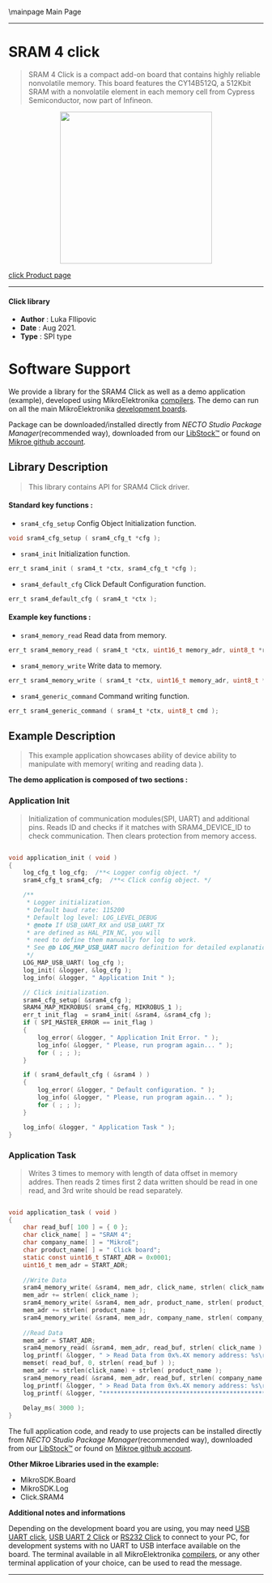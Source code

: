 \mainpage Main Page

---
# SRAM 4 click

> SRAM 4 Click is a compact add-on board that contains highly reliable nonvolatile memory. This board features the CY14B512Q, a 512Kbit SRAM with a nonvolatile element in each memory cell from Cypress Semiconductor, now part of Infineon.

<p align="center">
  <img src="https://download.mikroe.com/images/click_for_ide/sram_4_click.png" height=300px>
</p>

[click Product page](https://www.mikroe.com/sram-4-click)

---


#### Click library

- **Author**        : Luka FIlipovic
- **Date**          : Aug 2021.
- **Type**          : SPI type


# Software Support

We provide a library for the SRAM4 Click
as well as a demo application (example), developed using MikroElektronika
[compilers](https://www.mikroe.com/necto-studio).
The demo can run on all the main MikroElektronika [development boards](https://www.mikroe.com/development-boards).

Package can be downloaded/installed directly from *NECTO Studio Package Manager*(recommended way), downloaded from our [LibStock&trade;](https://libstock.mikroe.com) or found on [Mikroe github account](https://github.com/MikroElektronika/mikrosdk_click_v2/tree/master/clicks).

## Library Description

> This library contains API for SRAM4 Click driver.

#### Standard key functions :

- `sram4_cfg_setup` Config Object Initialization function.
```c
void sram4_cfg_setup ( sram4_cfg_t *cfg );
```

- `sram4_init` Initialization function.
```c
err_t sram4_init ( sram4_t *ctx, sram4_cfg_t *cfg );
```

- `sram4_default_cfg` Click Default Configuration function.
```c
err_t sram4_default_cfg ( sram4_t *ctx );
```

#### Example key functions :

- `sram4_memory_read` Read data from memory.
```c
err_t sram4_memory_read ( sram4_t *ctx, uint16_t memory_adr, uint8_t *read_data, uint8_t read_len );
```

- `sram4_memory_write` Write data to memory.
```c
err_t sram4_memory_write ( sram4_t *ctx, uint16_t memory_adr, uint8_t *write_data, uint8_t write_len );
```

- `sram4_generic_command` Command writing function.
```c
err_t sram4_generic_command ( sram4_t *ctx, uint8_t cmd );
```

## Example Description

> This example application showcases ability of device
ability to manipulate with memory( writing and reading data ).

**The demo application is composed of two sections :**

### Application Init

> Initialization of communication modules(SPI, UART) and additional 
pins. Reads ID and checks if it matches with SRAM4_DEVICE_ID to 
check communication. Then clears protection from memory access.

```c

void application_init ( void )
{
    log_cfg_t log_cfg;  /**< Logger config object. */
    sram4_cfg_t sram4_cfg;  /**< Click config object. */

    /** 
     * Logger initialization.
     * Default baud rate: 115200
     * Default log level: LOG_LEVEL_DEBUG
     * @note If USB_UART_RX and USB_UART_TX 
     * are defined as HAL_PIN_NC, you will 
     * need to define them manually for log to work. 
     * See @b LOG_MAP_USB_UART macro definition for detailed explanation.
     */
    LOG_MAP_USB_UART( log_cfg );
    log_init( &logger, &log_cfg );
    log_info( &logger, " Application Init " );

    // Click initialization.
    sram4_cfg_setup( &sram4_cfg );
    SRAM4_MAP_MIKROBUS( sram4_cfg, MIKROBUS_1 );
    err_t init_flag  = sram4_init( &sram4, &sram4_cfg );
    if ( SPI_MASTER_ERROR == init_flag )
    {
        log_error( &logger, " Application Init Error. " );
        log_info( &logger, " Please, run program again... " );
        for ( ; ; );
    }

    if ( sram4_default_cfg ( &sram4 ) )
    {
        log_error( &logger, " Default configuration. " );
        log_info( &logger, " Please, run program again... " );
        for ( ; ; );
    }

    log_info( &logger, " Application Task " );
}

```

### Application Task

> Writes 3 times to memory with length of data offset in memory addres.
Then reads 2 times first 2 data written should be read in one read,
and 3rd write should be read separately.

```c

void application_task ( void )
{
    char read_buf[ 100 ] = { 0 };
    char click_name[ ] = "SRAM 4";
    char company_name[ ] = "MikroE";
    char product_name[ ] = " Click board";
    static const uint16_t START_ADR = 0x0001;
    uint16_t mem_adr = START_ADR;
    
    //Write Data
    sram4_memory_write( &sram4, mem_adr, click_name, strlen( click_name ) );
    mem_adr += strlen( click_name );
    sram4_memory_write( &sram4, mem_adr, product_name, strlen( product_name ) );
    mem_adr += strlen( product_name );
    sram4_memory_write( &sram4, mem_adr, company_name, strlen( company_name ) );
    
    //Read Data
    mem_adr = START_ADR;
    sram4_memory_read( &sram4, mem_adr, read_buf, strlen( click_name ) + strlen( product_name ) );
    log_printf( &logger, " > Read Data from 0x%.4X memory address: %s\r\n", mem_adr, read_buf );
    memset( read_buf, 0, strlen( read_buf ) );
    mem_adr += strlen(click_name) + strlen( product_name );
    sram4_memory_read( &sram4, mem_adr, read_buf, strlen( company_name ) );
    log_printf( &logger, " > Read Data from 0x%.4X memory address: %s\r\n", mem_adr, read_buf );
    log_printf( &logger, "**********************************************************************\r\n" );
    
    Delay_ms( 3000 );
}

```

The full application code, and ready to use projects can be installed directly from *NECTO Studio Package Manager*(recommended way), downloaded from our [LibStock&trade;](https://libstock.mikroe.com) or found on [Mikroe github account](https://github.com/MikroElektronika/mikrosdk_click_v2/tree/master/clicks).

**Other Mikroe Libraries used in the example:**

- MikroSDK.Board
- MikroSDK.Log
- Click.SRAM4

**Additional notes and informations**

Depending on the development board you are using, you may need
[USB UART click](http://shop.mikroe.com/usb-uart-click),
[USB UART 2 Click](http://shop.mikroe.com/usb-uart-2-click) or
[RS232 Click](http://shop.mikroe.com/rs232-click) to connect to your PC, for
development systems with no UART to USB interface available on the board. The
terminal available in all MikroElektronika
[compilers](http://shop.mikroe.com/compilers), or any other terminal application
of your choice, can be used to read the message.

---
